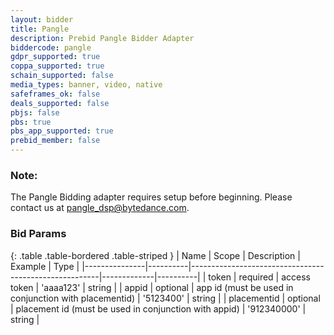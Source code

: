 ```yaml
---
layout: bidder
title: Pangle
description: Prebid Pangle Bidder Adapter
biddercode: pangle
gdpr_supported: true
coppa_supported: true
schain_supported: false
media_types: banner, video, native
safeframes_ok: false
deals_supported: false
pbjs: false
pbs: true
pbs_app_supported: true
prebid_member: false
---
```


### Note:

The Pangle Bidding adapter requires setup before beginning. Please contact us at pangle_dsp@bytedance.com.

### Bid Params

{: .table .table-bordered .table-striped }
| Name          | Scope    | Description                                           | Example     | Type     |
|---------------|----------|-------------------------------------------------------|-------------|----------|
| token         | required | access token                                          | 'aaaa123'   | string   |
| appid         | optional | app id (must be used in conjunction with placementid) | '5123400'   | string   |
| placementid   | optional | placement id (must be used in conjunction with appid) | '912340000' | string   |

